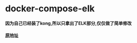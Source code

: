 # docker-compose-elk
#### 因为自己已经装了kong,所以只拿出了ELK部分,仅仅做了简单修改
#### [原地址](https://github.com/ncarlier/kong-integration-samples)
